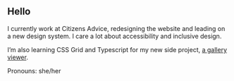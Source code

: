 ## Hello

I currently work at Citizens Advice, redesigning the website and leading on a new design system. I care a lot about accessibility and inclusive design. 

I’m also learning CSS Grid and Typescript for my new side project, [a gallery viewer](https://some-gallery-thing.toby.codes).  

Pronouns: she/her 

